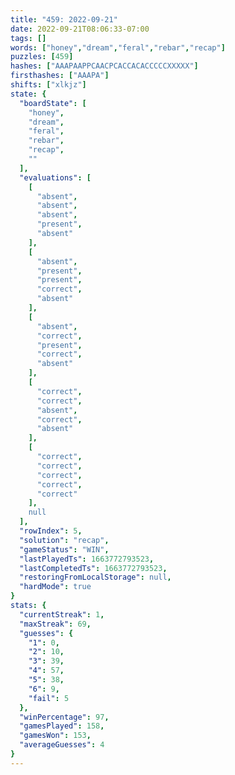 ```yaml
---
title: "459: 2022-09-21"
date: 2022-09-21T08:06:33-07:00
tags: []
words: ["honey","dream","feral","rebar","recap"]
puzzles: [459]
hashes: ["AAAPAAPPCAACPCACCACACCCCCXXXXX"]
firsthashes: ["AAAPA"]
shifts: ["xlkjz"]
state: {
  "boardState": [
    "honey",
    "dream",
    "feral",
    "rebar",
    "recap",
    ""
  ],
  "evaluations": [
    [
      "absent",
      "absent",
      "absent",
      "present",
      "absent"
    ],
    [
      "absent",
      "present",
      "present",
      "correct",
      "absent"
    ],
    [
      "absent",
      "correct",
      "present",
      "correct",
      "absent"
    ],
    [
      "correct",
      "correct",
      "absent",
      "correct",
      "absent"
    ],
    [
      "correct",
      "correct",
      "correct",
      "correct",
      "correct"
    ],
    null
  ],
  "rowIndex": 5,
  "solution": "recap",
  "gameStatus": "WIN",
  "lastPlayedTs": 1663772793523,
  "lastCompletedTs": 1663772793523,
  "restoringFromLocalStorage": null,
  "hardMode": true
}
stats: {
  "currentStreak": 1,
  "maxStreak": 69,
  "guesses": {
    "1": 0,
    "2": 10,
    "3": 39,
    "4": 57,
    "5": 38,
    "6": 9,
    "fail": 5
  },
  "winPercentage": 97,
  "gamesPlayed": 158,
  "gamesWon": 153,
  "averageGuesses": 4
}
---
```


<!-- more -->
